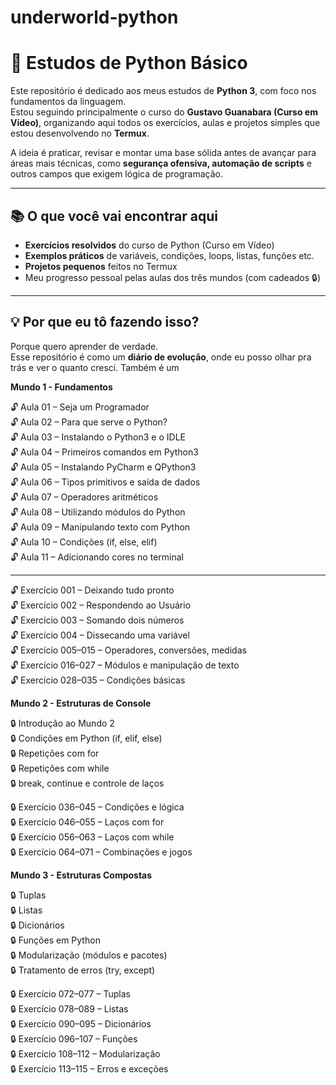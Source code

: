 # underworld-python

# 🐍 Estudos de Python Básico

Este repositório é dedicado aos meus estudos de **Python 3**, com foco nos fundamentos da linguagem.  
Estou seguindo principalmente o curso do **Gustavo Guanabara (Curso em Vídeo)**, organizando aqui todos os exercícios, aulas e projetos simples que estou desenvolvendo no **Termux**.

A ideia é praticar, revisar e montar uma base sólida antes de avançar para áreas mais técnicas, como **segurança ofensiva, automação de scripts** e outros campos que exigem lógica de programação.

---

## 📚 O que você vai encontrar aqui

- **Exercícios resolvidos** do curso de Python (Curso em Vídeo)
- **Exemplos práticos** de variáveis, condições, loops, listas, funções etc.
- **Projetos pequenos** feitos no Termux
- Meu progresso pessoal pelas aulas dos três mundos (com cadeados 🔒)

---

## 💡 Por que eu tô fazendo isso?

Porque quero aprender de verdade.  
Esse repositório é como um **diário de evolução**, onde eu posso olhar pra trás e ver o quanto cresci. Também é um

**Mundo 1 - Fundamentos**

🔓 Aula 01 – Seja um Programador  
🔓 Aula 02 – Para que serve o Python?  
🔓 Aula 03 – Instalando o Python3 e o IDLE  
🔓 Aula 04 – Primeiros comandos em Python3  
🔓 Aula 05 – Instalando PyCharm e QPython3  
🔓 Aula 06 – Tipos primitivos e saída de dados  
🔓 Aula 07 – Operadores aritméticos  
🔓 Aula 08 – Utilizando módulos do Python  
🔓 Aula 09 – Manipulando texto com Python  
🔓 Aula 10 – Condições (if, else, elif)  
🔓 Aula 11 – Adicionando cores no terminal
______________________________________________________
🔓 Exercício 001 – Deixando tudo pronto  
🔓 Exercício 002 – Respondendo ao Usuário  
🔓 Exercício 003 – Somando dois números  
🔓 Exercício 004 – Dissecando uma variável  
🔓 Exercício 005–015 – Operadores, conversões, medidas  
🔓 Exercício 016–027 – Módulos e manipulação de texto  
🔓 Exercício 028–035 – Condições básicas

**Mundo 2 - Estruturas de Console**

🔒 Introdução ao Mundo 2  
🔒 Condições em Python (if, elif, else)  
🔒 Repetições com for  
🔒 Repetições com while  
🔒 break, continue e controle de laços

🔒 Exercício 036–045 – Condições e lógica  
🔒 Exercício 046–055 – Laços com for  
🔒 Exercício 056–063 – Laços com while  
🔒 Exercício 064–071 – Combinações e jogos

**Mundo 3 - Estruturas Compostas**

🔒 Tuplas  
🔒 Listas  
🔒 Dicionários  
🔒 Funções em Python  
🔒 Modularização (módulos e pacotes)  
🔒 Tratamento de erros (try, except)

🔒 Exercício 072–077 – Tuplas  
🔒 Exercício 078–089 – Listas  
🔒 Exercício 090–095 – Dicionários  
🔒 Exercício 096–107 – Funções  
🔒 Exercício 108–112 – Modularização  
🔒 Exercício 113–115 – Erros e exceções

